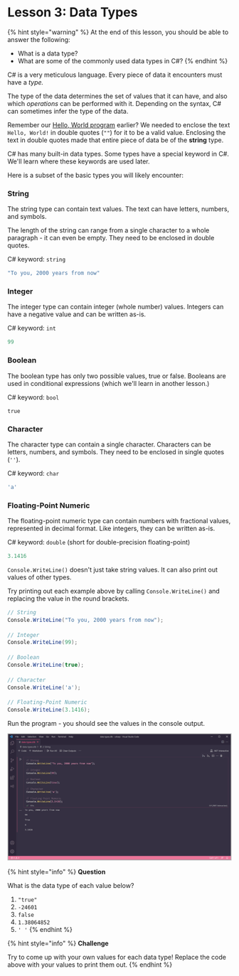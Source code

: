 # Lesson 3: Data Types

{% hint style="warning" %}
At the end of this lesson, you should be able to answer the following:

* What is a data type?
* What are some of the commonly used data types in C\#?
{% endhint %}

C\# is a very meticulous language. Every piece of data it encounters must have a _type._

The type of the data determines the set of values that it can have, and also which _operations_ can be performed with it. Depending on the syntax, C\# can sometimes infer the type of the data.

Remember our [Hello, World program](lesson-1-hello-world.md) earlier? We needed to enclose the text `Hello, World!` in double quotes \(`""`\) for it to be a valid value. Enclosing the text in double quotes made that entire piece of data be of the **string** type.

C\# has many built-in data types. Some types have a special keyword in C\#.  We'll learn where these keywords are used later.

Here is a subset of the basic types you will likely encounter:

### String

The string type can contain text values. The text can have letters, numbers, and symbols.

The length of the string can range from a single character to a whole paragraph - it can even be empty. They need to be enclosed in double quotes.

C\# keyword:  `string`

```csharp
"To you, 2000 years from now"
```

### Integer

The integer type can contain integer \(whole number\) values. Integers can have a negative value and can be written as-is.

C\# keyword:  `int`

```csharp
99
```

### Boolean

The boolean type has only two possible values, true or false. Booleans are used in conditional expressions \(which we'll learn in another lesson.\)

C\# keyword: `bool`

```text
true
```

### Character

The character type can contain a single character. Characters can be letters, numbers, and symbols. They need to be enclosed in single quotes \(`''`\).

C\# keyword: `char`

```csharp
'a'
```

### Floating-Point Numeric

The floating-point numeric type can contain numbers with fractional values, represented in decimal format. Like integers, they can be written as-is.

C\# keyword: `double` \(short for double-precision floating-point\)

```csharp
3.1416
```

`Console.WriteLine()` doesn't just take string values. It can also print out values of other types.

Try printing out each example above by calling `Console.WriteLine()` and replacing the value in the round brackets.

```csharp
// String
Console.WriteLine("To you, 2000 years from now");

// Integer
Console.WriteLine(99);

// Boolean
Console.WriteLine(true);

// Character
Console.WriteLine('a');

// Floating-Point Numeric
Console.WriteLine(3.1416);
```

Run the program - you should see the values in the console output.

![](../.gitbook/assets/2021-07-10_21-50-40.png)

{% hint style="info" %}
**Question**

What is the data type of each value below?

1. `"true"`
2.  `-24601`
3. `false`
4. `1.38064852`
5. `' '`
{% endhint %}

{% hint style="info" %}
**Challenge**

Try to come up with your own values for each data type! Replace the code above with your values to print them out.
{% endhint %}

